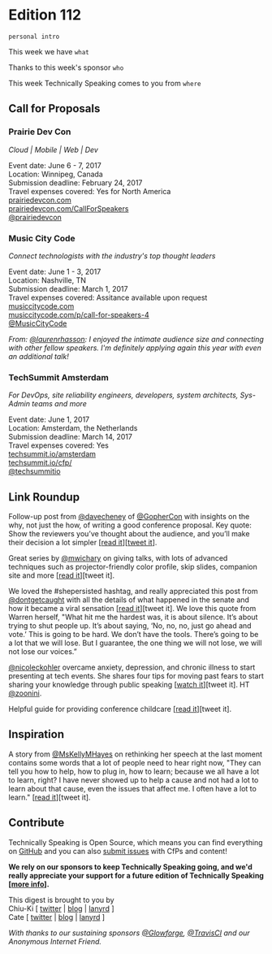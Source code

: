 # Edition 112

`personal intro`

This week we have `what`

Thanks to this week's sponsor `who`

This week Technically Speaking comes to you from `where`


## Call for Proposals

### Prairie Dev Con
*Cloud | Mobile | Web | Dev*

Event date: June 6 - 7, 2017  
Location: Winnipeg, Canada  
Submission deadline: February 24, 2017  
Travel expenses covered: Yes for North America  
[prairiedevcon.com](http://prairiedevcon.com/)  
[prairiedevcon.com/CallForSpeakers](http://prairiedevcon.com/CallForSpeakers)  
[@prairiedevcon](https://twitter.com/prairiedevcon)  


### Music City Code
*Connect technologists with the industry's top thought leaders*

Event date: June 1 - 3, 2017  
Location: Nashville, TN  
Submission deadline: March 1, 2017  
Travel expenses covered: Assitance available upon request  
[musiccitycode.com](https://www.musiccitycode.com/)  
[musiccitycode.com/p/call-for-speakers-4](https://www.musiccitycode.com/p/call-for-speakers-4)  
[@MusicCityCode](https://twitter.com/MusicCityCode)

*From: [@laurenrhasson](https://twitter.com/laurenrhasson): I enjoyed the intimate audience size and connecting with other fellow speakers. I'm definitely applying again this year with even an additional talk!*


### TechSummit Amsterdam
*For DevOps, site reliability engineers, developers, system architects, Sys-Admin teams and more*

Event date: June 1, 2017  
Location: Amsterdam, the Netherlands  
Submission deadline: March 14, 2017  
Travel expenses covered: Yes  
[techsummit.io/amsterdam](http://www.techsummit.io/amsterdam/)  
[techsummit.io/cfp/](http://www.techsummit.io/cfp/)  
[@techsummitio](https://twitter.com/techsummitio)


## Link Roundup

Follow-up post from [@davecheney](https://twitter.com/davecheney/status/830619728997593088) of [@GopherCon](https://twitter.com/GopherCon/status/825836695446659072) with insights on the why, not just the how, of writing a good conference proposal. Key quote: Show the reviewers you’ve thought about the audience, and you’ll make their decision a lot simpler [[read it](https://dave.cheney.net/2017/02/12/how-to-write-a-successful-conference-proposal)][[tweet it](https://twitter.com/home?status=The%20why,%20not%20just%20the%20how,%20of%20writing%20a%20good%20conference%20proposal%20by%20%40davecheney%0Ahttps%3A//dave.cheney.net/2017/02/12/how-to-write-a-successful-conference-proposal%20via%20%40techspeakdigest)].

Great series by  [@mwichary](https://twitter.com/mwichary) on giving talks, with lots of advanced techniques such as projector-friendly color profile, skip slides, companion site and more [[read it](https://medium.com/the-rectangle-behind-you)][tweet it].

We loved the #shepersisted hashtag, and really appreciated this post from [@dontgetcaught](http://twitter.com/dontgetcaught) with all the details of what happened in the senate and how it became a viral sensation [[read it](http://eloquentwoman.blogspot.com/2017/02/famous-speech-friday-elizabeth-warrens.html)][tweet it]. We love this quote from Warren herself,  "What hit me the hardest was, it is about silence. It’s about trying to shut people up. It’s about saying, ‘No, no, no, just go ahead and vote.’ This is going to be hard. We don’t have the tools. There’s going to be a lot that we will lose. But I guarantee, the one thing we will not lose, we will not lose our voices.”

[@nicoleckohler](http://twitter.com/nicoleckohler) overcame anxiety, depression, and chronic illness to start presenting at tech events. She shares four tips for moving past fears to start sharing your knowledge through public speaking [[watch it](http://wordpress.tv/2016/12/23/nicole-kohler-how-to-overcome-your-fears-and-start-sharing-your-knowledge/)][tweet it]. HT [@zoonini](http://twitter.com/zoonini).

Helpful guide for providing conference childcare [[read it](https://adacamp.org/adacamp-toolkit/childcare/)][tweet it].

## Inspiration

A story from [@MsKellyMHayes](http://twitter.com/MsKellyMHayes) on rethinking her speech at the last moment contains some words that a lot of people need to hear right now, "They can tell you how to help, how to plug in, how to learn; because we all have a lot to learn, right? I have never showed up to help a cause and not had a lot to learn about that cause, even the issues that affect me. I often have a lot to learn." [[read it](http://www.truth-out.org/opinion/item/39191-why-i-threw-out-my-speech-for-the-women-s-march)][tweet it].  

## Contribute

Technically Speaking is Open Source, which means you can find everything on [GitHub](https://github.com/catehstn/technically-speaking/) and you can also [submit issues](https://github.com/catehstn/technically-speaking/issues/new) with CfPs and content!

**We rely on our sponsors to keep Technically Speaking going, and we'd really appreciate your support for a future edition of Technically Speaking [[more info](http://www.techspeak.email/sponsorship/)].**  


This digest is brought to you by  
Chiu-Ki [ [twitter](https://twitter.com/chiuki) | [blog](http://blog.sqisland.com/) | [lanyrd](http://lanyrd.com/profile/chiuki/) ]  
Cate [ [twitter](https://twitter.com/catehstn) | [blog](http://www.cate.blog/) | [lanyrd](http://lanyrd.com/profile/catehstn/) ]

*With thanks to our sustaining sponsors [@Glowforge](http://twitter.com/glowforge), [@TravisCI](http://twitter.com/travisci) and our Anonymous Internet Friend.*
